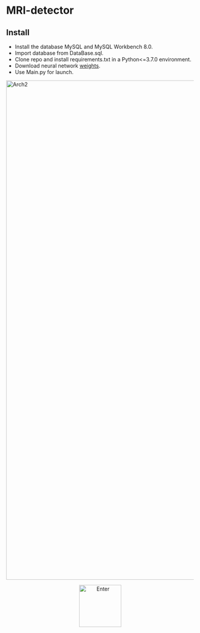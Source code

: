 # MRI-detector
## Install
- Install the database MySQL and MySQL Workbench 8.0. 
- Import database from DataBase.sql.
- Clone repo and install requirements.txt in a Python<=3.7.0 environment. 
- Download neural network [weights](https://disk.yandex.ru/d/EGmMmtmHDI0FrQ).
- Use Main.py for launch.

<img width="1339" alt="Arch2" src="https://user-images.githubusercontent.com/45522296/175291966-d69670d9-374b-450f-8402-2ee0baf7e67b.png">
<p align="center">
  <img width="113" alt="Enter" src="https://user-images.githubusercontent.com/45522296/175291446-4efdbb0a-1531-4b41-9bf1-15bb606f930a.png">
</p>
